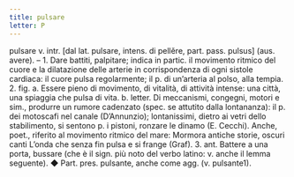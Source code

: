 ```yaml
---
title: pulsare
letter: P
---
```

pulsare v. intr. [dal lat. pulsare, intens. di pellĕre, part. pass. pulsus] (aus. avere). – 1. Dare battiti, palpitare; indica in partic. il movimento ritmico del cuore e la dilatazione delle arterie in corrispondenza di ogni sistole cardiaca: il cuore pulsa regolarmente; il p. di un’arteria al polso, alla tempia. 2. fig. a. Essere pieno di movimento, di vitalità, di attività intense: una città, una spiaggia che pulsa di vita. b. letter. Di meccanismi, congegni, motori e sim., produrre un rumore cadenzato (spec. se attutito dalla lontananza): il p. dei motoscafi nel canale (D’Annunzio); lontanissimi, dietro ai vetri dello stabilimento, si sentono p. i pistoni, ronzare le dinamo (E. Cecchi). Anche, poet., riferito al movimento ritmico del mare: Mormora antiche storie, oscuri canti L’onda che senza fin pulsa e si frange (Graf). 3. ant. Battere a una porta, bussare (che è il sign. più noto del verbo latino: v. anche il lemma seguente). ◆ Part. pres. pulsante, anche come agg. (v. pulsante1).